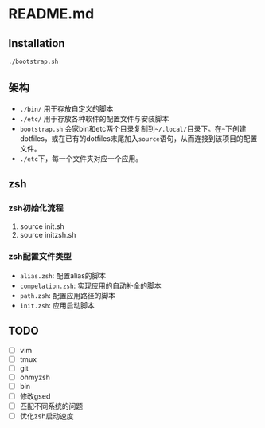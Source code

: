 # README.md

## Installation

```shell
./bootstrap.sh
```

## 架构
- `./bin/` 用于存放自定义的脚本
- `./etc/` 用于存放各种软件的配置文件与安装脚本
- `bootstrap.sh` 会家bin和etc两个目录复制到`~/.local/`目录下。在`~`下创建dotfiles，或在已有的dotfiles末尾加入`source`语句，从而连接到该项目的配置文件。
- `./etc`下，每一个文件夹对应一个应用。

## zsh
### zsh初始化流程
1. source init.sh
2. source initzsh.sh

### zsh配置文件类型
- `alias.zsh`: 配置alias的脚本
- `compelation.zsh`: 实现应用的自动补全的脚本
- `path.zsh`: 配置应用路径的脚本
- `init.zsh`: 应用启动脚本

## TODO
- [ ] vim
- [ ] tmux
- [ ] git
- [ ] ohmyzsh
- [ ] bin
- [ ] 修改gsed
- [ ] 匹配不同系统的问题
- [ ] 优化zsh启动速度